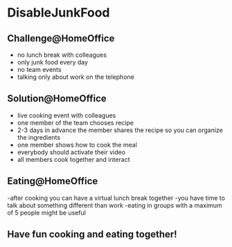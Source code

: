 
# DisableJunkFood

## Challenge@HomeOffice
- no lunch break with colleagues
- only junk food every day
- no team events
- talking only about work on the telephone

## Solution@HomeOffice
- live cooking event with colleagues
- one member of the team chooses recipe
- 2-3 days in advance the member shares the recipe so you can organize the ingredients
- one member shows how to cook the meal
- everybody should activate their video
- all members cook together and interact

## Eating@HomeOffice
-after cooking you can have a virtual lunch break together
-you have time to talk about something different than work
-eating in groups with a maximum of 5 people might be useful

## Have fun cooking and eating together!
